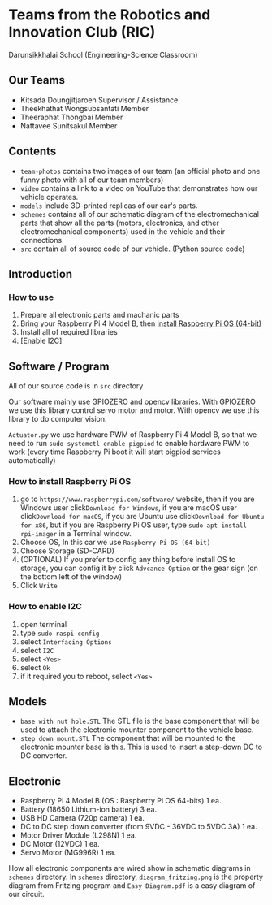 # Teams from the Robotics and Innovation Club (RIC)
Darunsikkhalai School (Engineering-Science Classroom)

## Our Teams
- Kitsada      Doungjitjaroen  Supervisor / Assistance
- Theekhathat  Wongsubsantati  Member
- Theeraphat   Thongbai        Member
- Nattavee     Sunitsakul      Member

## Contents
- ```team-photos``` contains two images of our team (an official photo and one funny photo with all of our team members)
- ```video``` contains a link to a video on YouTube that demonstrates how our vehicle operates.
- ```models``` include 3D-printed replicas of our car's parts.
- ```schemes``` contains all of our schematic diagram of the electromechanical parts that show all the parts (motors, electronics, and other electromechanical components) used in the vehicle and their connections.
- ```src``` contain all of source code of our vehicle. (Python source code)

## Introduction 

### How to use
1. Prepare all electronic parts and machanic parts
2. Bring your Raspberry Pi 4 Model B, then [install Raspberry Pi OS (64-bit)](https://github.com/robotics-and-innovation-club/WRO2022-Future-Engineer#how-to-install-raspberry-pi-os)
3. Install all of required libraries 
4. [Enable I2C]


## Software / Program
All of our source code is in ```src``` directory

Our software mainly use GPIOZERO and opencv libraries. With GPIOZERO we use this library control servo motor and motor. With opencv we use this library to do computer vision.

```Actuator.py``` we use hardware PWM of Raspberry Pi 4 Model B, so that we need to run ```sudo systemctl enable pigpiod``` to enable hardware PWM to work (every time Raspberry Pi boot it will start pigpiod services automatically)

### How to install Raspberry Pi OS
1. go to ```https://www.raspberrypi.com/software/``` website, then if you are Windows user click```Download for Windows```, if you are macOS user click```Download for macOS```, if you are Ubuntu use click```Download for Ubuntu for x86```, but if you are Raspberry Pi OS user, type ```sudo apt install rpi-imager``` in a Terminal window.
2. Choose OS, In this car we use ```Raspberry Pi OS (64-bit)```
3. Choose Storage (SD-CARD)
4. (OPTIONAL) If you prefer to config any thing before install OS to storage, you can config it by click ```Advcance Option``` or the gear sign (on the bottom left of the window)
5. Click ```Write```

### How to enable I2C
1. open terminal
2. type ```sudo raspi-config```
3. select ```Interfacing Options```
4. select ```I2C```
5. select ```<Yes>```
6. select ```Ok```
7. if it required you to reboot, select ```<Yes>```


## Models
- ```base with nut hole.STL``` The STL file is the base component that will be used to attach the electronic mounter component to the vehicle base.
- ```step down mount.STL``` The component that will be mounted to the electronic mounter base is this. This is used to insert a step-down DC to DC converter.

## Electronic
- Raspberry Pi 4 Model B (OS : Raspberry Pi OS 64-bits) 1 ea. 
- Battery (18650 Lithium-ion battery) 3 ea.
- USB HD Camera (720p camera) 1 ea.
- DC to DC step down converter (from 9VDC - 36VDC to 5VDC 3A) 1 ea.
- Motor Driver Module (L298N) 1 ea.
- DC Motor (12VDC) 1 ea.
- Servo Motor (MG996R) 1 ea.

How all electronic components are wired show in schematic diagrams in ```schemes``` directory.
In ```schemes``` directory, ```diagram_fritzing.png``` is the property diagram from Fritzing program and ```Easy Diagram.pdf``` is a easy diagram of our circuit.
